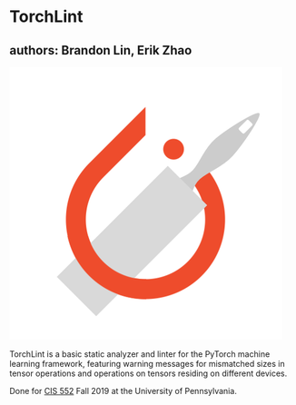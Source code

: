 # TorchLint
## authors: Brandon Lin, Erik Zhao

![TorchLint](./TorchLint.png)

TorchLint is a basic static analyzer and linter for the PyTorch machine learning framework, featuring
warning messages for mismatched sizes in tensor operations and operations on tensors residing
on different devices.

Done for [CIS 552](https://www.cis.upenn.edu/~cis552/current/index.html) Fall 2019 at the University of Pennsylvania.
